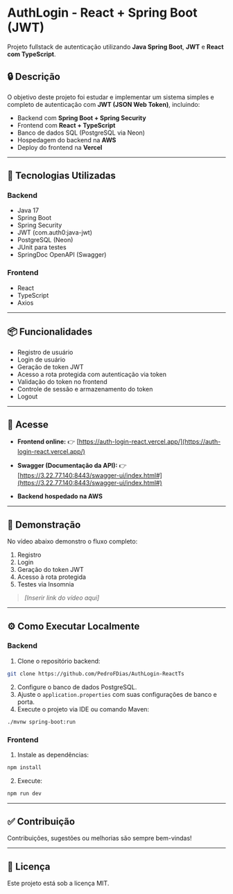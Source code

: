 # AuthLogin - React + Spring Boot (JWT)

Projeto fullstack de autenticação utilizando **Java Spring Boot**, **JWT** e **React com TypeScript**.

## 🔒 Descrição

O objetivo deste projeto foi estudar e implementar um sistema simples e completo de autenticação com **JWT (JSON Web Token)**, incluindo:

* Backend com **Spring Boot + Spring Security**
* Frontend com **React + TypeScript**
* Banco de dados SQL (PostgreSQL via Neon)
* Hospedagem do backend na **AWS**
* Deploy do frontend na **Vercel**

---

## 🚀 Tecnologias Utilizadas

### Backend

* Java 17
* Spring Boot
* Spring Security
* JWT (com.auth0\:java-jwt)
* PostgreSQL (Neon)
* JUnit para testes
* SpringDoc OpenAPI (Swagger)

### Frontend

* React
* TypeScript
* Axios

---

## 📦 Funcionalidades

* Registro de usuário
* Login de usuário
* Geração de token JWT
* Acesso a rota protegida com autenticação via token
* Validação do token no frontend
* Controle de sessão e armazenamento do token
* Logout

---

## 🔗 Acesse

* **Frontend online:**
  👉 [https://auth-login-react.vercel.app/](https://auth-login-react.vercel.app/)

* **Swagger (Documentação da API):**
  👉 [https://3.22.77.140:8443/swagger-ui/index.html#](https://3.22.77.140:8443/swagger-ui/index.html#)

* **Backend hospedado na AWS**

---

## 📸 Demonstração

No vídeo abaixo demonstro o fluxo completo:

1. Registro
2. Login
3. Geração do token JWT
4. Acesso à rota protegida
5. Testes via Insomnia

> *\[Inserir link do vídeo aqui]*

---

## ⚙️ Como Executar Localmente

### Backend

1. Clone o repositório backend:

```bash
git clone https://github.com/PedroFDias/AuthLogin-ReactTs
```

2. Configure o banco de dados PostgreSQL.
3. Ajuste o `application.properties` com suas configurações de banco e porta.
4. Execute o projeto via IDE ou comando Maven:

```bash
./mvnw spring-boot:run
```

### Frontend

1. Instale as dependências:

```bash
npm install
```

2. Execute:

```bash
npm run dev
```

---

## ✅ Contribuição

Contribuições, sugestões ou melhorias são sempre bem-vindas!

---

## 📄 Licença

Este projeto está sob a licença MIT.

